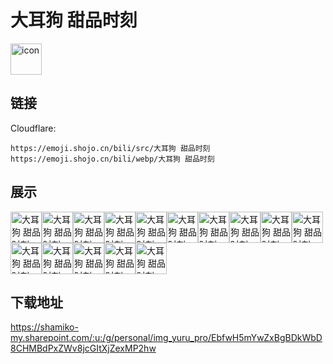 # 大耳狗 甜品时刻
<img src="https://emoji.shojo.cn/bili/src/大耳狗 甜品时刻/icon.png" width="50" height="50" alt="icon">

## 链接
Cloudflare:
```
https://emoji.shojo.cn/bili/src/大耳狗 甜品时刻
https://emoji.shojo.cn/bili/webp/大耳狗 甜品时刻
```
## 展示
<img src="https://emoji.shojo.cn/bili/src/大耳狗 甜品时刻/大耳狗 甜品时刻-惊喜.png" width="50" height="50" alt="大耳狗 甜品时刻-惊喜"><img src="https://emoji.shojo.cn/bili/src/大耳狗 甜品时刻/大耳狗 甜品时刻-划水.png" width="50" height="50" alt="大耳狗 甜品时刻-划水"><img src="https://emoji.shojo.cn/bili/src/大耳狗 甜品时刻/大耳狗 甜品时刻-害羞.png" width="50" height="50" alt="大耳狗 甜品时刻-害羞"><img src="https://emoji.shojo.cn/bili/src/大耳狗 甜品时刻/大耳狗 甜品时刻-下雨了.png" width="50" height="50" alt="大耳狗 甜品时刻-下雨了"><img src="https://emoji.shojo.cn/bili/src/大耳狗 甜品时刻/大耳狗 甜品时刻-期待.png" width="50" height="50" alt="大耳狗 甜品时刻-期待"><img src="https://emoji.shojo.cn/bili/src/大耳狗 甜品时刻/大耳狗 甜品时刻-吹泡泡.png" width="50" height="50" alt="大耳狗 甜品时刻-吹泡泡"><img src="https://emoji.shojo.cn/bili/src/大耳狗 甜品时刻/大耳狗 甜品时刻-投币.png" width="50" height="50" alt="大耳狗 甜品时刻-投币"><img src="https://emoji.shojo.cn/bili/src/大耳狗 甜品时刻/大耳狗 甜品时刻-学习.png" width="50" height="50" alt="大耳狗 甜品时刻-学习"><img src="https://emoji.shojo.cn/bili/src/大耳狗 甜品时刻/大耳狗 甜品时刻-登场.png" width="50" height="50" alt="大耳狗 甜品时刻-登场"><img src="https://emoji.shojo.cn/bili/src/大耳狗 甜品时刻/大耳狗 甜品时刻-惬意.png" width="50" height="50" alt="大耳狗 甜品时刻-惬意"><img src="https://emoji.shojo.cn/bili/src/大耳狗 甜品时刻/大耳狗 甜品时刻-洗澡.png" width="50" height="50" alt="大耳狗 甜品时刻-洗澡"><img src="https://emoji.shojo.cn/bili/src/大耳狗 甜品时刻/大耳狗 甜品时刻-目标锁定.png" width="50" height="50" alt="大耳狗 甜品时刻-目标锁定"><img src="https://emoji.shojo.cn/bili/src/大耳狗 甜品时刻/大耳狗 甜品时刻-晚安.png" width="50" height="50" alt="大耳狗 甜品时刻-晚安"><img src="https://emoji.shojo.cn/bili/src/大耳狗 甜品时刻/大耳狗 甜品时刻-盯.png" width="50" height="50" alt="大耳狗 甜品时刻-盯"><img src="https://emoji.shojo.cn/bili/src/大耳狗 甜品时刻/大耳狗 甜品时刻-赶到现场.png" width="50" height="50" alt="大耳狗 甜品时刻-赶到现场">

## 下载地址

https://shamiko-my.sharepoint.com/:u:/g/personal/img_yuru_pro/EbfwH5mYwZxBgBDkWbD8CHMBdPxZWv8jcGItXjZexMP2hw